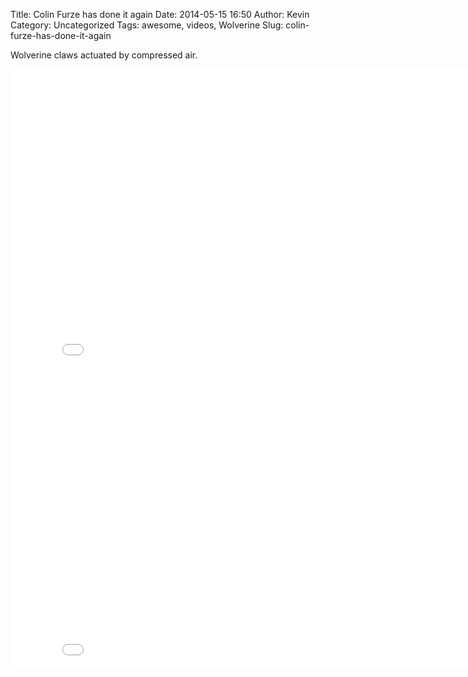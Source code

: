 Title: Colin Furze has done it again
Date: 2014-05-15 16:50
Author: Kevin
Category: Uncategorized
Tags: awesome, videos, Wolverine
Slug: colin-furze-has-done-it-again

Wolverine claws actuated by compressed air.

<iframe src="//www.youtube-nocookie.com/embed/fVBCFGebqTg?rel=0" width="853" height="480" frameborder="0" allowfullscreen="allowfullscreen"></iframe>  

<iframe src="//www.youtube-nocookie.com/embed/sdcGek-NoFQ?rel=0" width="853" height="480" frameborder="0" allowfullscreen="allowfullscreen"></iframe>

